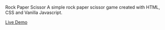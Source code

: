 Rock Paper Scissor
A simple rock paper scissor game created with HTML, CSS and Vanilla Javascript.

[Live Demo](https://tusharravenclaw.github.io/rock-paper-scissor/)
